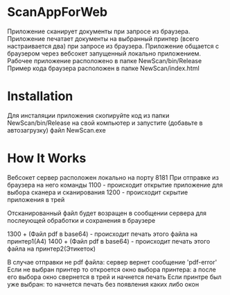 # ScanAppForWeb
Приложение сканирует документы при запросе из браузера.
Приложение печатает документы на выбранный принтер (всего настраивается два) при запросе из браузера.
Приложение общается с браузером через вебсокет запущенный локально приложением.
Рабочее приложение расположено в папке NewScan/bin/Release
Пример кода браузера расположен в папке NewScan/index.html
# Installation
Для инсталяции приложения скопируйте код из папки NewScan/bin/Release на свой компьютер и запустите (добавьте в автозагрузку) файл NewScan.exe
# How It Works
Вебсокет сервер расположен локально на порту 8181
При отправке из браузера на него команды
1100 - происходит открытие приложение для выбора сканера и сканирования
1200 - происходит скрытие приложения в трей

Отсканированный файл будет возращен в сообщении сервера для послеующей обработки и сохранения в браузере

1300 + (Файл pdf в base64) - происходит печать этого файла на принтер1(A4)
1400 + (Файл pdf в base64) - происходит печать этого файла на принтер2(Этикеток)

В случае отправки не pdf файла: сервер вернет сообщение 'pdf-error'
Если не выбран принтер то откроется окно выбора принтера: а после его выбора окно свернется в трей и начнется печать
Если принтре был уже выбран: то начнется печать без появления каких либо окон